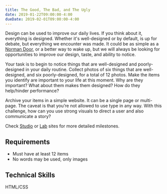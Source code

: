 ```yaml
---
title: The Good, The Bad, and The Ugly
date: 2019-01-22T09:00:00-4:00
dueDate: 2019-02-01T09:00:00-4:00
---
```


Design can be used to improve our daily lives. If you think about it, everything is designed. Whether it's well-designed or by default, is up for debate, but everything we encounter was made. It could be as simple as a [Norman Door](https://www.youtube.com/watch?v=yY96hTb8WgI), or a better way to wake up, but we will always be looking for opportunities to improve our design, taste, and ability to notice.

Your task is to begin to notice things that are well-designed and poorly-designed in your daily routine. Collect photos of six things that are well-designed, and six poorly-designed, for a total of 12 photos. Make the items you identify are important to your life at this moment. Why are they important? What about them makes them designed? How do they help/hinder performance?

Archive your items in a simple website. It can be a single page or multi-page. The caveat is that you’re not allowed to use type in any way. With this challenge, how can you use strong visuals to direct a user and also communicate a story?

Check [Studio](/studio) or [Lab](/lab) sites for more detailed milestones.

## Requirements

- Must have at least 12 items
- No words may be used, only images

## Technical Skills

HTML/CSS